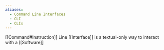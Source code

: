 ```yaml
---
aliases:
  - Command Line Interfaces
  - CLI
  - CLIs
---
```


[[Command#Instruction]] Line [[Interface]] is a textual-only way to interact with a [[Software]]